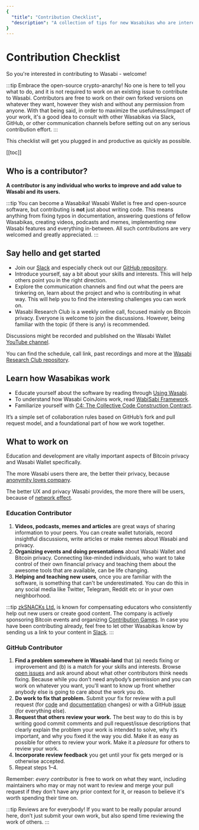 ```yaml
---
{
  "title": "Contribution Checklist",
  "description": "A collection of tips for new Wasabikas who are interested in supporting Wasabi Wallet. Here you find all the details to enable a swift start to your contribution. This is the Wasabi documentation, an archive of knowledge about the open-source, non-custodial and privacy-focused Bitcoin wallet for desktop."
}
---
```


# Contribution Checklist

So you're interested in contributing to Wasabi - welcome!

:::tip Embrace the open-source crypto-anarchy!
No one is here to tell you what to do, and it is not required to work on an existing issue to contribute to Wasabi.
Contributors are free to work on their own forked versions on whatever they want, however they wish and without any permission from anyone.
With that being said, in order to maximize the usefulness/impact of your work, it's a good idea to consult with other Wasabikas via Slack, GitHub, or other communication channels before setting out on any serious contribution effort.
:::

This checklist will get you plugged in and productive as quickly as possible.

[[toc]]

## Who is a contributor?

**A contributor is any individual who works to improve and add value to Wasabi and its users.**

:::tip You can become a Wasabika!
Wasabi Wallet is free and open-source software, but contributing is **not** just about writing code.
This means anything from fixing typos in documentation, answering questions of fellow Wasabikas, creating videos, podcasts and memes, implementing new Wasabi features and everything in-between.
All such contributions are very welcomed and greatly appreciated.
:::

## Say hello and get started

- Join our [Slack](https://join.slack.com/t/tumblebit/shared_invite/enQtNjQ1MTQ2NzQ1ODI0LWIzOTg5YTM3YmNkOTg1NjZmZTQ3NmM1OTAzYmQyYzk1M2M0MTdlZDk2OTQwNzFiNTg1ZmExNzM0NjgzY2M0Yzg) and especially check out our [GitHub repository](https://github.com/zkSnacks/WalletWasabi).
- Introduce yourself, say a bit about your skills and interests.
This will help others point you in the right direction.
- Explore the communication channels and find out what the peers are tinkering on, learn about the project and who is contributing in what way.
This will help you to find the interesting challenges you can work on.
- Wasabi Research Club is a weekly online call, focused mainly on Bitcoin privacy.
Everyone is welcome to join the discussions. 
However, being familiar with the topic (if there is any) is recommended.

Discussions might be recorded and published on the Wasabi Wallet [YouTube channel](https://www.youtube.com/c/wasabiwallet).

You can find the schedule, call link, past recordings and more at the [Wasabi Research Club repository](https://github.com/zkSNACKs/WasabiResearchClub/).

## Learn how Wasabikas work

- Educate yourself about the software by reading through [Using Wasabi](/using-wasabi/).
- To understand how Wasabi CoinJoins work, read [WabiSabi Framework](https://eprint.iacr.org/2021/206).
- Familiarize yourself with [C4: The Collective Code Construction Contract](https://rfc.zeromq.org/spec/42/).

It’s a simple set of collaboration rules based on GitHub’s fork and pull request model, and a foundational part of how we work together.

## What to work on

Education and development are vitally important aspects of Bitcoin privacy and Wasabi Wallet specifically.

The more Wasabi users there are, the better their privacy, because [anonymity loves company](https://www.freehaven.net/anonbib/cache/usability:weis2006.pdf).

The better UX and privacy Wasabi provides, the more there will be users, because of [network effect](https://en.wikipedia.org/wiki/Network_effect).

### Education Contributor

1. **Videos, podcasts, memes and articles** are great ways of sharing information to your peers.
You can create wallet tutorials, record insightful discussions, write articles or make memes about Wasabi and privacy.
2. **Organizing events and doing presentations** about Wasabi Wallet and Bitcoin privacy.
Connecting like-minded individuals, who want to take control of their own financial privacy and teaching them about the awesome tools that are available, can be life changing.
3. **Helping and teaching new users**, once you are familiar with the software, is something that can't be underestimated.
You can do this in any social media like Twitter, Telegram, Reddit etc or in your own neighborhood.

:::tip [zkSNACKs Ltd.](https://zksnacks.com/) is known for compensating educators who consistently help out new users or create good content. 
The company is actively sponsoring Bitcoin events and organizing [Contribution Games](https://blog.wasabiwallet.io/coming-soon-contribution-games/).
In case you have been contributing already, feel free to let other Wasabikas know by sending us a link to your content in [Slack](https://join.slack.com/t/tumblebit/shared_invite/enQtNjQ1MTQ2NzQ1ODI0LWIzOTg5YTM3YmNkOTg1NjZmZTQ3NmM1OTAzYmQyYzk1M2M0MTdlZDk2OTQwNzFiNTg1ZmExNzM0NjgzY2M0Yzg).
:::

### GitHub Contributor

1. **Find a problem somewhere in Wasabi-land** that (a) needs fixing or improvement and (b) is a match for your skills and interests.
Browse [open issues](https://github.com/zksnacks/walletwasabi/issues) and ask around about what other contributors think needs fixing.
Because while you don’t need anybody’s permission and you can work on whatever you want, you’ll want to know up front whether anybody else is going to care about the work you do.
2. **Do work to fix that problem.** Submit your fix for review with a pull request (for [code](https://github.com/zkSNACKs/WalletWasabi/pulls?q=is%3Apr+is%3Aopen+sort%3Aupdated-desc) and [documentation](https://github.com/zkSNACKs/WasabiDoc/pulls) changes) or with a GitHub [issue](https://github.com/zksnacks/walletwasabi/issues?q=is%3Aissue+is%3Aopen+sort%3Aupdated-desc) (for everything else).
3. **Request that others review your work.** The best way to do this is by writing good commit comments and pull request/issue descriptions that clearly explain the problem your work is intended to solve, why it’s important, and why you fixed it the way you did.
Make it as easy as possible for others to review your work. Make it a *pleasure* for others to review your work.
4. **Incorporate review feedback** you get until your fix gets merged or is otherwise accepted.
5. Repeat steps 1–4.

Remember: _every contributor_ is free to work on what they want, including maintainers who may or may not want to review and merge your pull request if they don't have any prior context for it, or reason to believe it's worth spending their time on.

:::tip Reviews are for everybody!
If you want to be really popular around here, don’t just submit your own work, but also spend time reviewing the work of others.
:::
